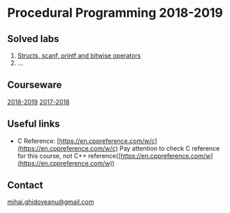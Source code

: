 # Procedural Programming 2018-2019

## Solved labs
1. [Structs, scanf, printf and bitwise operators](https://github.com/Mihaaai/laborator-pp/tree/master/solved/Lab1)
2. ... 

## Courseware
[2018-2019](https://github.com/Mihaaai/laborator-pp/tree/master/labs)
[2017-2018](https://github.com/Mihaaai/laborator-pp/tree/master/materiale2017-2018)

## Useful links
* C Reference: [https://en.cppreference.com/w/c](https://en.cppreference.com/w/c)
	Pay attention to check C reference for this course, not C++ reference([https://en.cppreference.com/w](https://en.cppreference.com/w))

## Contact
[mihai.ghidoveanu@gmail.com](mailto:mihai.ghidoveanu@gmail.com)

